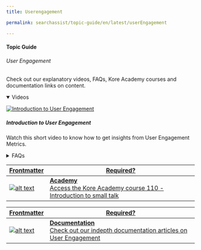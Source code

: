 ```yaml
---
title: Userengagement

permalink: searchassist/topic-guide/en/latest/userEngagement

---
```

#### Topic Guide
###### User Engagement

  Check out our explanatory videos, FAQs, Kore Academy courses and documentation links on content.

<details class="introduction-video" open>
  <summary>Videos
  </summary>
  
   [![Introduction to User Engagement](images/VideoCoverImage.png)](https://drive.google.com/file/d/13xfReZK4icib4eNXVNLJrfnrAvULqLwH/view?usp=sharing)

  ##### Introduction to User Engagement 
  Watch this short video to know how to get insights from User Engagement Metrics.

</details>

<details>
  <summary>FAQs
  </summary>

  <a class="doc-link" target="_blank" href="https://docs.kore.ai/searchassist/concepts/analyzing-performance/analyzing-search-performance/#Getting_User_Engagement_Metrics">
 
  What metrics can I track as a part of measuring User Engagement ?


</a>

 <a class="doc-link" target="_blank" href="https://docs.kore.ai/searchassist/concepts/analyzing-performance/analyzing-search-performance/#Getting_User_Engagement_Metrics">
 
  When do I see metrics for user engagement?

</a>


</details>



<a class="doc-link" target="_blank" href="https://academy.kore.ai/learningpath/course-110---introduction-to-small-talk">
 

| Frontmatter | Required? |
|-------------|-------------|
| ![alt text](images/docIcon.svg "Title") | **Academy**  <br /> Access the Kore Academy course 110 - Introduction to small talk | 


</a>


<a class="doc-link" target="_blank" href="https://docs.kore.ai/searchassist/concepts/analyzing-performance/analyzing-search-performance/#Getting_User_Engagement_Metrics">
 

| Frontmatter | Required? |
|-------------|-------------|
| ![alt text](images/docIcon.svg "Title") | **Documentation**  <br /> Check out our indepth documentation articles on User Engagement | 


</a>
